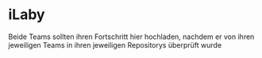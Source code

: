 # iLaby
Beide Teams sollten ihren Fortschritt hier hochladen, nachdem er von ihren jeweiligen Teams in ihren jeweiligen Repositorys überprüft wurde
